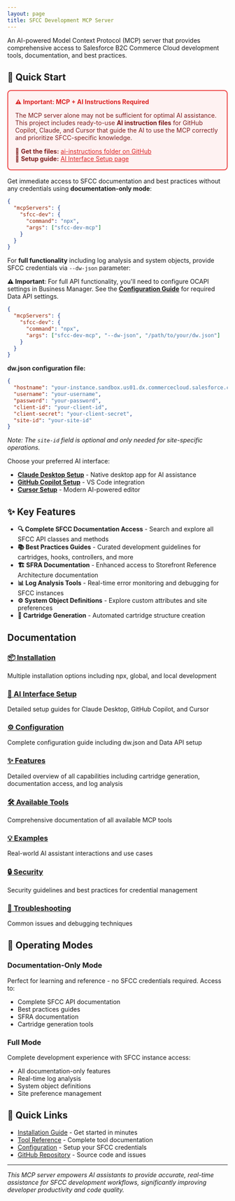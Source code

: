 ```yaml
---
layout: page
title: SFCC Development MCP Server
---
```


An AI-powered Model Context Protocol (MCP) server that provides comprehensive access to Salesforce B2C Commerce Cloud development tools, documentation, and best practices.

## 🚀 Quick Start

<div style="background-color: #fef2f2; border: 2px solid #ef4444; border-radius: 8px; padding: 16px; margin: 16px 0;">
  <h4 style="color: #dc2626; margin-top: 0; margin-bottom: 8px;">⚠️ Important: MCP + AI Instructions Required</h4>
  <p style="color: #7f1d1d; margin-bottom: 8px;">
    The MCP server alone may not be sufficient for optimal AI assistance. This project includes ready-to-use <strong>AI instruction files</strong> for GitHub Copilot, Claude, and Cursor that guide the AI to use the MCP correctly and prioritize SFCC-specific knowledge.
  </p>
  <p style="color: #7f1d1d; margin-bottom: 0;">
    📁 <strong>Get the files:</strong> <a href="https://github.com/taurgis/sfcc-dev-mcp/tree/main/ai-instructions" target="_blank" style="color: #dc2626; text-decoration: underline;">ai-instructions folder on GitHub</a><br>
    📖 <strong>Setup guide:</strong> <a href="ai-interfaces" style="color: #dc2626; text-decoration: underline;">AI Interface Setup page</a>
  </p>
</div>

Get immediate access to SFCC documentation and best practices without any credentials using **documentation-only mode**:

```json
{
  "mcpServers": {
    "sfcc-dev": {
      "command": "npx", 
      "args": ["sfcc-dev-mcp"]
    }
  }
}
```

For **full functionality** including log analysis and system objects, provide SFCC credentials via `--dw-json` parameter:

**⚠️ Important**: For full API functionality, you'll need to configure OCAPI settings in Business Manager. See the **[Configuration Guide](configuration#data-api-configuration)** for required Data API settings.

```json
{
  "mcpServers": {
    "sfcc-dev": {
      "command": "npx",
      "args": ["sfcc-dev-mcp", "--dw-json", "/path/to/your/dw.json"]
    }
  }
}
```

**dw.json configuration file:**
```json
{
  "hostname": "your-instance.sandbox.us01.dx.commercecloud.salesforce.com",
  "username": "your-username", 
  "password": "your-password",
  "client-id": "your-client-id",
  "client-secret": "your-client-secret",
  "site-id": "your-site-id"
}
```

*Note: The `site-id` field is optional and only needed for site-specific operations.*

Choose your preferred AI interface:
- **[Claude Desktop Setup](ai-interfaces#claude-desktop)** - Native desktop app for AI assistance
- **[GitHub Copilot Setup](ai-interfaces#github-copilot)** - VS Code integration  
- **[Cursor Setup](ai-interfaces#cursor)** - Modern AI-powered editor

## ✨ Key Features

- **🔍 Complete SFCC Documentation Access** - Search and explore all SFCC API classes and methods
- **📚 Best Practices Guides** - Curated development guidelines for cartridges, hooks, controllers, and more
- **🏗️ SFRA Documentation** - Enhanced access to Storefront Reference Architecture documentation
- **📊 Log Analysis Tools** - Real-time error monitoring and debugging for SFCC instances
- **⚙️ System Object Definitions** - Explore custom attributes and site preferences
- **🚀 Cartridge Generation** - Automated cartridge structure creation

##  Documentation

<div class="grid">
  <div class="card">
    <h3><a href="installation">📦 Installation</a></h3>
    <p>Multiple installation options including npx, global, and local development</p>
  </div>
  
  <div class="card">
    <h3><a href="ai-interfaces">🤖 AI Interface Setup</a></h3>
    <p>Detailed setup guides for Claude Desktop, GitHub Copilot, and Cursor</p>
  </div>
  
  <div class="card">
    <h3><a href="configuration">⚙️ Configuration</a></h3>
    <p>Complete configuration guide including dw.json and Data API setup</p>
  </div>
  
  <div class="card">
    <h3><a href="features">✨ Features</a></h3>
    <p>Detailed overview of all capabilities including cartridge generation, documentation access, and log analysis</p>
  </div>
  
  <div class="card">
    <h3><a href="tools">🛠️ Available Tools</a></h3>
    <p>Comprehensive documentation of all available MCP tools</p>
  </div>
  
  <div class="card">
    <h3><a href="examples">💡 Examples</a></h3>
    <p>Real-world AI assistant interactions and use cases</p>
  </div>
  
  <div class="card">
    <h3><a href="security">🔒 Security</a></h3>
    <p>Security guidelines and best practices for credential management</p>
  </div>
  
  <div class="card">
    <h3><a href="troubleshooting">🐛 Troubleshooting</a></h3>
    <p>Common issues and debugging techniques</p>
  </div>
</div>

## 🎯 Operating Modes

### Documentation-Only Mode
Perfect for learning and reference - no SFCC credentials required. Access to:
- Complete SFCC API documentation
- Best practices guides  
- SFRA documentation
- Cartridge generation tools

### Full Mode
Complete development experience with SFCC instance access:
- All documentation-only features
- Real-time log analysis
- System object definitions
- Site preference management

## 🔗 Quick Links

- [Installation Guide](installation) - Get started in minutes
- [Tool Reference](tools) - Complete tool documentation  
- [Configuration](configuration) - Setup your SFCC credentials
- [GitHub Repository](https://github.com/taurgis/sfcc-dev-mcp) - Source code and issues

---

*This MCP server empowers AI assistants to provide accurate, real-time assistance for SFCC development workflows, significantly improving developer productivity and code quality.*
